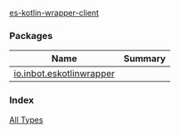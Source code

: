 [es-kotlin-wrapper-client](./index.md)

### Packages

| Name | Summary |
|---|---|
| [io.inbot.eskotlinwrapper](io.inbot.eskotlinwrapper/index.md) |  |

### Index

[All Types](alltypes/index.md)